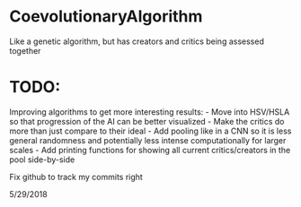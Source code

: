# CoevolutionaryAlgorithm
Like a genetic algorithm, but has creators and critics being assessed together

TODO:
==================
Improving algorithms to get more interesting results:
    - Move into HSV/HSLA so that progression of the AI can be better visualized
    - Make the critics do more than just compare to their ideal
    - Add pooling like in a CNN so it is less general randomness and potentially less intense computationally for larger scales
    - Add printing functions for showing all current critics/creators in the pool side-by-side

Fix github to track my commits right

5/29/2018
